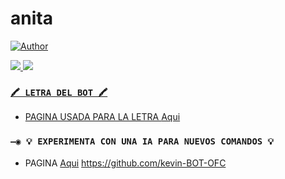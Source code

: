 # anita

<a href="https://github.com/kevin-BOT-OFC"><img title="Author" src="https://img.shields.io/badge/Author-PikaBotz-red.svg?style=for-the-badge&logo=github"></a>
<p align="center">

 <a href="http://wa.me/573001382233" target="blank"><img src="https://img.shields.io/badge/OFC-KEVIN_CREADOR-25D366?style=for-the-badge&logo=whatsapp&logoColor=white" />
<a href="http://wa.me/573001382233" target="blank"><img src="https://img.shields.io/badge/OFC-KEVIN_CREADOR-25D366?style=for-the-badge&logo=whatsapp&logoColor=white" />
 
 
 ### `🖍 LETRA DEL BOT 🖍`
- PAGINA USADA PARA LA LETRA [Aqui](https://smiley.cool/es/weirdmaker.php)

### `—◉ 💡 EXPERIMENTA CON UNA IA PARA NUEVOS COMANDOS 💡`
- PAGINA [Aqui](https://beta.openai.com/playground)
https://github.com/kevin-BOT-OFC

